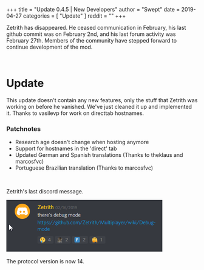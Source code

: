 +++
title = "Update 0.4.5 | New Developers"
author = "Swept"
date = 2019-04-27
categories = [
	"Update"
]
reddit = ""
+++

Zetrith has disappeared. He ceased communication in February, his last github commit was on February 2nd, and his last forum activity was February 27th. Members of the community have stepped forward to continue development of the mod.

<!--more-->
&nbsp;

# Update

This update doesn't contain any new features, only the stuff that Zetrith was working on before he vanished. We've just cleaned it up and implemented it. Thanks to vasilevp for work on directtab hostnames.

### Patchnotes

* Research age doesn't change when hosting anymore
* Support for hostnames in the 'direct' tab
* Updated German and Spanish translations (Thanks to theklaus and marcosfvc)
* Portuguese Brazilian translation (Thanks to marcosfvc)

&nbsp;

Zetrith's last discord message.

![Zetrith's Last Message](/images/post/old/zetrith.png)

The protocol version is now 14.

&nbsp;

&nbsp;

&nbsp;

&nbsp;
